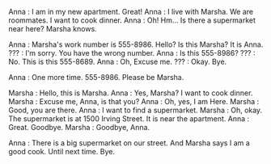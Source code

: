 
Anna : I am in my new apartment. Great! 
Anna : I live with Marsha. We are roommates. I want to cook dinner.
Anna : Oh! Hm... Is there a supermarket near here? Marsha knows.

Anna : Marsha's work number is 555-8986. Hello? Is this Marsha? It is Anna.
??? : I'm sorry. You have the wrong number.
Anna : Is this 555-8986?
??? : No. This is this 555-8689.
Anna : Oh, Excuse me.
??? : Okay. Bye.

Anna : One more time. 555-8986. Please be Marsha.

Marsha : Hello, this is Marsha.
Anna : Yes, Marsha? I want to cook dinner.
Marsha : Excuse me, Anna, is that you?
Anna : Oh, yes, I am Here.
Marsha : Good, you are there.
Anna : I want to find a supermarket.
Marsha : Oh, okay. The supermarket is at 1500 Irving Street. It is near the apartment.
Anna : Great. Goodbye.
Marsha : Goodbye, Anna.

Anna : There is a big supermarket on our street. And Marsha says I am a good cook. Until next time. Bye.

